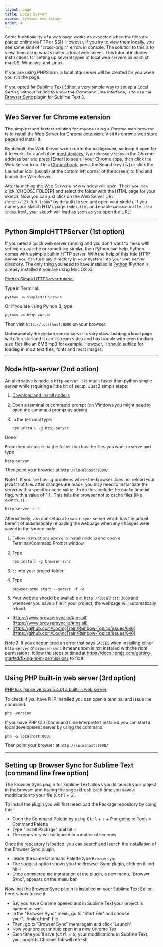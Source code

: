 ```yaml
---
layout: page
title: Local Server
course: Dynamic Web Design
order: 4
---
```


Some functionality of a web page works as expected when the files are placed online via FTP or SSH. However, if you try to view them locally, you see some kind of "cross-origin" errors in console. The solution to this is to view them using what's called a local web server. This tutorial includes instructions for setting up several types of local web servers on each of macOS, Windows, and Linux.

If you are using PHPStorm, a local http server will be created for you when you run the page.

If you opted for [Sublime Text Editor](https://www.sublimetext.com/), a very simple way to set up a Local Server, without having to know the Command Line interface, is to use the [Browser Sync](https://packagecontrol.io/packages/Browser%20Sync) plugin for Sublime Text 3.

***

## Web Server for Chrome extension

The simplest and fastest solution for anyone using a Chrome web browser is to install the [Web Server for Chrome](https://chrome.google.com/webstore/detail/web-server-for-chrome/ofhbbkphhbklhfoeikjpcbhemlocgigb/) extension. Visit its chrome web store page and install it.

By default, the Web Server won't run in the background, so keep it open for it to work. To launch it on [most devices](https://support.google.com/chrome_webstore/answer/3060053), type `chrome://apps` in the Chrome address bar and press [Enter] to see all your Chrome apps, then click the Web Server icon. On a [Chromebook](https://support.google.com/chromebook/answer/6206362), press the Search key (🔍) or click the Launcher icon (usually at the bottom left corner of the screen) to find and launch the Web Server.

After launching the Web Server a new window will open. There you can click [CHOOSE FOLDER] and select the folder with the HTML page for your sketch. Now you can just click on the Web Server URL (`http://127.0.0.1:8887` by default) to see and open your sketch. If you name your sketch HTML page `index.html` and enable `Automatically show index.html`, your sketch will load as soon as you open the URL!

***

## Python SimpleHTTPServer (1st option)

If you need a quick web server running and you don't want to mess with setting up apache or something similar, then Python can help. Python comes with a simple builtin HTTP server. With the help of this little HTTP server you can turn any directory in your system into your web server directory. The only thing you need to have installed is [Python](https://www.python.org/downloads/) (Python is already installed if you are using Mac OS X).

[Python SimpleHTTPServer tutorial](https://github.com/lmccart/itp-creative-js/wiki/SimpleHTTPServer)

Type in Terminal:

```
python -m SimpleHTTPServer
```

Or if you are using Python 3, type:

```
python -m http.server
```

Then visit `http://localhost:8000` on your browser.

Unfortunately the python simple server is very slow. Loading a local page will often stall and it can't stream video and has trouble with even medium size files like an 8MB mp3 for example. However, it should suffice for loading in most text files, fonts and most images.

***

## Node http-server (2nd option)

An alternative is node.js `http-server`. It is much faster than python simple server while requiring a little bit of setup. Just 3 simple steps:

1.  [Download and Install node.js](https://nodejs.org/en/download/)
2.  Open a terminal or command prompt (on Windows you might need to open the command prompt as admin)
3.  In the terminal type:

        npm install -g http-server

Done!

From then on just `cd` to the folder that has the files you want to serve and type

    http-server

Then point your browser at `http://localhost:8080/`

Note 1: If you are having problems where the browser does not reload your javascript files after changes are made, you may need to instantiate the server with a specific cache value. To do this, include the cache timeout flag, with a value of '-1'. This tells the browser not to cache files (like sketch.js).

```bash
http-server -c-1
```

Alternatively, you can setup a `browser-sync` server which has the added benefit of automatically reloading the webpage when any changes were saved in the source code.

1.  Follow instructions above to install node.js and open a Terminal/Command Prompt window
1.  Type

        npm install -g browser-sync

1.  `cd` into your project folder.
1.  Type

        browser-sync start --server -f -w

1.  Your website should be available at `http://localhost:3000` and whenever you save a file in your project, the webpage will automatically reload.

- [https://www.browsersync.io/#install](https://www.browsersync.io/#install)
- [https://github.com/CodingTrain/Rainbow-Topics/issues/646](https://github.com/CodingTrain/Rainbow-Topics/issues/646)

Note 2: If you encountered an error that says `EACCES` when installing either `http-server` or `browser-sync` it means npm is not installed with the right permissions, follow the steps outlined at https://docs.npmjs.com/getting-started/fixing-npm-permissions to fix it.

***

## Using PHP built-in web server (3rd option)

[PHP has (since version 5.4.0) a built-in web server](https://secure.php.net/manual/en/features.commandline.webserver.php)

To check if you have PHP installed you can open a terminal and issue the command:

```
php -version
```

If you have PHP CLI (Command Line Interpreter) installed you can start a local development server by using the command:

```
php -S localhost:8000
```

Then point your browser at `http://localhost:8000/`

***

## Setting up Browser Sync for Sublime Text (command line free option)

The Browser Sync plugin for Sublime Text allows you to launch your project in the browser and having the page refresh each time you save a modification to your file (<kbd>Ctrl</kbd> + <kbd>S</kbd>).

To install the plugin you will first need load the Package repository by doing this:

- Open the Command Palette by using <kbd>Ctrl</kbd> + <kbd>⇧</kbd> + <kbd>P</kbd> or going to Tools > Command Palette
- Type "Install Package" and hit <kbd>⏎</kbd>
- The repository will be loaded in a matter of seconds

Once the repository is loaded, you can search and launch the installation of the Browser Sync plugin.

- Inside the same Command Palette type `Browsersync`
- The suggest option shows you the Browser Sync plugin, click on it and hit <kbd>⏎</kbd>
- Once completed the installation of the plugin, a new menu, "Browser Sync", appears on the menu bar

Now that the Browser Sync plugin is installed on your Sublime Text Editor, here is how to use it.

- Say you have Chrome opened and in Sublime Text your project is opened as well.
- In the "Browser Sync" menu, go to "Start File" and choose your".../index.html" file
- Then, go to "Browser Sync" menu again and click "Launch"
- Now your project should open in a new Chrome Tab
- Each time you'll save (<kbd>Ctrl</kbd> + <kbd>S</kbd>) your modifications in Sublime Text, your projects Chrome Tab will refresh

